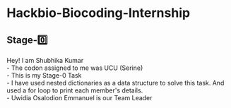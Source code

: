 <h1> Hackbio-Biocoding-Internship </h1>
<h2>Stage-0️⃣</h2>
Hey! I am Shubhika Kumar<br> 
- The codon assigned to me was UCU (Serine)<br>
- This is my Stage-0 Task<br>
- I have used nested dictionaries as a data structure to solve this task. And used a for loop to      print each member's details.<br>
- Uwidia Osalodion Emmanuel is our Team Leader<br>
